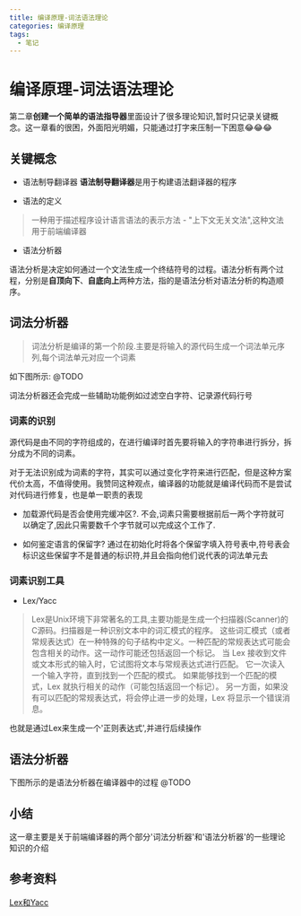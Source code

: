 ```yaml
---
title: 编译原理-词法语法理论
categories: 编译原理
tags:
  - 笔记
---
```



# 编译原理-词法语法理论

第二章<B>创建一个简单的语法指导器</B>里面设计了很多理论知识,暂时只记录关键概念。这一章看的很困，外面阳光明媚，只能通过打字来压制一下困意😂😂😂

## 关键概念

- 语法制导翻译器
<B>语法制导翻译器</B>是用于构建语法翻译器的程序

- 语法的定义

> 一种用于描述程序设计语言语法的表示方法 - "上下文无关文法",这种文法用于前端编译器


- 语法分析器

语法分析是决定如何通过一个文法生成一个终结符号的过程。语法分析有两个过程，分别是<B>自顶向下</B>、<B>自底向上</B>两种方法，指的是语法分析对语法分析的构造顺序。

## 词法分析器

> 词法分析是编译的第一个阶段.主要是将输入的源代码生成一个词法单元序列,每个词法单元对应一个词素

如下图所示:
@TODO

词法分析器还会完成一些辅助功能例如过滤空白字符、记录源代码行号

### 词素的识别

源代码是由不同的字符组成的，在进行编译时首先要将输入的字符串进行拆分，拆分成为不同的词素。

对于无法识别成为词素的字符，其实可以通过变化字符来进行匹配，但是这种方案代价太高，不值得使用。我赞同这种观点，编译器的功能就是编译代码而不是尝试对代码进行修复，也是单一职责的表现

- 加载源代码是否会使用完缓冲区?.
不会,词素只需要根据前后一两个字符就可以确定了,因此只需要数千个字节就可以完成这个工作了.

- 如何鉴定语言的保留字?
通过在初始化时将各个保留字填入符号表中,符号表会标识这些保留字不是普通的标识符,并且会指向他们说代表的词法单元去


### 词素识别工具

- Lex/Yacc

> Lex是Unix环境下非常著名的工具,主要功能是生成一个扫描器(Scanner)的C源码。扫描器是一种识别文本中的词汇模式的程序。 这些词汇模式（或者常规表达式）在一种特殊的句子结构中定义。一种匹配的常规表达式可能会包含相关的动作。这一动作可能还包括返回一个标记。 当 Lex 接收到文件或文本形式的输入时，它试图将文本与常规表达式进行匹配。 它一次读入一个输入字符，直到找到一个匹配的模式。 如果能够找到一个匹配的模式，Lex 就执行相关的动作（可能包括返回一个标记）。 另一方面，如果没有可以匹配的常规表达式，将会停止进一步的处理，Lex 将显示一个错误消息。

也就是通过Lex来生成一个'正则表达式',并进行后续操作



## 语法分析器




下图所示的是语法分析器在编译器中的过程
@TODO


## 小结 
这一章主要是关于前端编译器的两个部分'词法分析器'和'语法分析器'的一些理论知识的介绍

## 参考资料
[Lex和Yacc](https://sighingnow.github.io/%E7%BC%96%E8%AF%91%E5%8E%9F%E7%90%86/lex_yacc.html)
